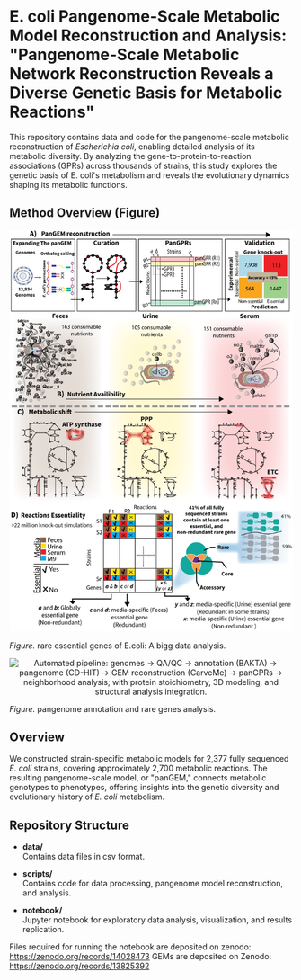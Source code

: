 # E. coli Pangenome-Scale Metabolic Model Reconstruction and Analysis: "Pangenome-Scale Metabolic Network Reconstruction Reveals a Diverse Genetic Basis for Metabolic Reactions"

This repository contains data and code for the pangenome-scale metabolic reconstruction of *Escherichia coli*, enabling detailed analysis of its metabolic diversity. By analyzing the gene-to-protein-to-reaction associations (GPRs) across thousands of strains, this study explores the genetic basis of E. coli's metabolism and reveals the evolutionary dynamics shaping its metabolic functions.



## Method Overview (Figure)

<p align="center">
  <img src="docs/workflow.png" width="900" alt="Automated pipeline: genomes → QA/QC → annotation (BAKTA) → pangenome (CD-HIT) → GEM reconstruction (CarveMe) → panGPRs → neighborhood analysis; with protein stoichiometry, 3D modeling, and structural analysis integration.">
</p>

*Figure.* rare essential genes of E.coli: A bigg data analysis.

<p align="center">
  <img src="docs/panel1.jpg" width="900" alt="Automated pipeline: genomes → QA/QC → annotation (BAKTA) → pangenome (CD-HIT) → GEM reconstruction (CarveMe) → panGPRs → neighborhood analysis; with protein stoichiometry, 3D modeling, and structural analysis integration.">
</p>

*Figure.* pangenome annotation and rare genes analysis.




## Overview

We constructed strain-specific metabolic models for 2,377 fully sequenced *E. coli* strains, covering approximately 2,700 metabolic reactions. The resulting pangenome-scale model, or "panGEM," connects metabolic genotypes to phenotypes, offering insights into the genetic diversity and evolutionary history of *E. coli* metabolism.


## Repository Structure

- **data/**  
  Contains data files in csv format.
  
- **scripts/**  
  Contains code for data processing, pangenome model reconstruction, and analysis.

- **notebook/**  
  Jupyter notebook for exploratory data analysis, visualization, and results replication.


Files required for running the notebook are deposited on zenodo: https://zenodo.org/records/14028473
GEMs are deposited on Zenodo:  https://zenodo.org/records/13825392

